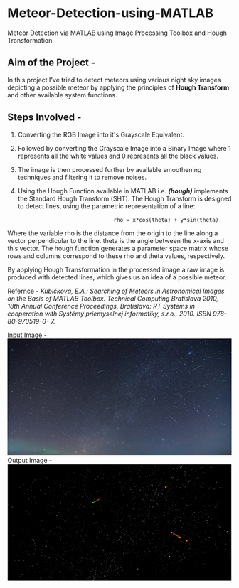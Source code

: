 # Meteor-Detection-using-MATLAB
Meteor Detection via MATLAB using Image Processing Toolbox and Hough Transformation
## Aim of the Project - 
In this project I've tried to detect meteors using various night sky images depicting a possible meteor by applying the principles of **Hough Transform** and other available system functions.

## Steps Involved - 
1) Converting the RGB Image into it's Grayscale Equivalent.
2) Followed by converting the Grayscale Image into a Binary Image where 1 represents all the white values and 0 represents all the black values. 
3) The image is then processed further by available smoothening techniques and filtering it to remove noises.
4) Using the Hough Function available in MATLAB i.e. ***(hough)*** implements the Standard Hough Transform (SHT). The Hough Transform is designed to detect lines, using the parametric representation of a line:

                                     rho = x*cos(theta) + y*sin(theta)

  Where the variable rho is the distance from the origin to the line along a vector perpendicular to the line. theta is the angle between the x-axis and this vector. The hough       function generates a parameter space matrix whose rows and columns correspond to these rho and theta values, respectively.

  By applying Hough Transformation in the processed image a raw image is produced with detected lines, which gives us an idea of a possible meteor.

Refernce -  _Kubičková, E.A.: Searching of Meteors in Astronomical
Images on the Basis of MATLAB Toolbox. Technical Computing
Bratislava 2010, 18th Annual Conference Proceedings,
Bratislava: RT Systems in cooperation with Systémy
priemyselnej informatiky, s.r.o., 2010. ISBN 978-80-970519-0-
7._

Input Image - 
![image used](https://github.com/souvik0306/Meteor-Detection-using-MATLAB/blob/master/meteor.jpg?raw=true)
Output Image -
![image used](https://github.com/souvik0306/Meteor-Detection-using-MATLAB/blob/master/Result_image1.png?raw=true)
